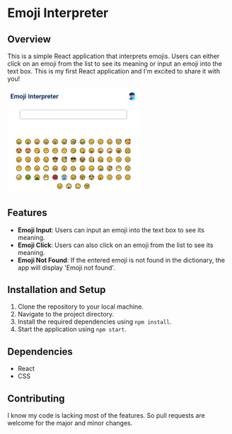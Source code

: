 # Emoji Interpreter

## Overview
This is a simple React application that interprets emojis. Users can either click on an emoji from the list to see its meaning or input an emoji into the text box.
This is my first React application and I'm excited to share it with you!

<img src="./public/ss.PNG" width="300">

## Features
- **Emoji Input**: Users can input an emoji into the text box to see its meaning.
- **Emoji Click**: Users can also click on an emoji from the list to see its meaning.
- **Emoji Not Found**: If the entered emoji is not found in the dictionary, the app will display 'Emoji not found'.

## Installation and Setup
1. Clone the repository to your local machine.
2. Navigate to the project directory.
3. Install the required dependencies using `npm install`.
4. Start the application using `npm start`.

## Dependencies
- React
- CSS

## Contributing
I know my code is lacking most of the features. So pull requests are welcome for the major and minor changes.